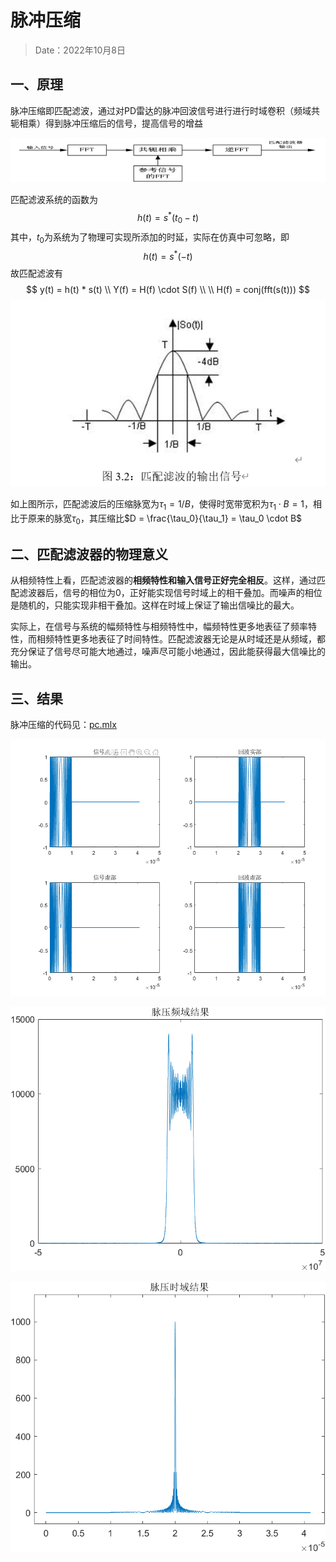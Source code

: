 # 脉冲压缩

> Date：2022年10月8日

## 一、原理

脉冲压缩即匹配滤波，通过对PD雷达的脉冲回波信号进行进行时域卷积（频域共轭相乘）得到脉冲压缩后的信号，提高信号的增益

![img](assets/20210417223151376.png)

匹配滤波系统的函数为
$$
h(t) = s^*(t_0 - t)
$$
其中，$t_0$为系统为了物理可实现所添加的时延，实际在仿真中可忽略，即
$$
h(t) = s^*(-t)
$$
故匹配滤波有
$$
y(t) = h(t) * s(t) \\
Y(f) = H(f) \cdot S(f)	\\
\\
H(f) = conj(fft(s(t)))
$$
![image-20221010142220028](assets/image-20221010142220028.png)

如上图所示，匹配滤波后的压缩脉宽为$\tau_{1} = 1/B$，使得时宽带宽积为$\tau_{1} \cdot B = 1$，相比于原来的脉宽$\tau_{0}$，其压缩比$D = \frac{\tau_0}{\tau_1} = \tau_0 \cdot B$

## 二、匹配滤波器的物理意义

​	从相频特性上看，匹配滤波器的**相频特性和输入信号正好完全相反**。这样，通过匹配滤波器后，信号的相位为0，正好能实现信号时域上的相干叠加。而噪声的相位是随机的，只能实现非相干叠加。这样在时域上保证了输出信噪比的最大。

​    实际上，在信号与系统的幅频特性与相频特性中，幅频特性更多地表征了频率特性，而相频特性更多地表征了时间特性。匹配滤波器无论是从时域还是从频域，都充分保证了信号尽可能大地通过，噪声尽可能小地通过，因此能获得最大信噪比的输出。

## 三、结果

脉冲压缩的代码见：[pc.mlx](D:\CodeSpace\MATLAB\pc.mlx)

![image-20221008111045427](assets/image-20221008111045427.png)

![image-20221008111108038](assets/image-20221008111108038.png)

![image-20221008111134604](assets/image-20221008111134604.png)
